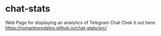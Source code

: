 # chat-stats
Web Page for displaying an analytics of Telegram Chat
Chek it out here: https://romanborodatov.github.io/chat-stats/src/
